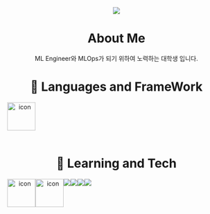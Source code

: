 <div align="center">
  <img src="https://capsule-render.vercel.app/api?type=Waving&text=al0214&fontColor=E2E2E2&fontAlign=50&color=799fc4&height=180" />
  
  # About Me
  ML Engineer와 MLOps가 되기 위하여 노력하는 대학생 입니다.
  
  
  
  # 🦝 Languages and FrameWork
  <div>
    <div style="display: flex">
      <img src="https://techstack-generator.vercel.app/python-icon.svg" alt="icon" width="40" style="width: 65px; height: 65px; margin-right: 0px; margin-bottom: 20px; display: inline" />
    </div>
  </div>
  
   # 🦭 Learning and Tech
   <div>
     <div style="display: flex; align-items: flex-start;">
       <img src="https://techstack-generator.vercel.app/docker-icon.svg" alt="icon" width="65" height="65" />
       <img src="https://techstack-generator.vercel.app/aws-icon.svg" alt="icon" width="65" height="65" />
       <br>
       <img src="https://img.shields.io/badge/Pytorch-EE4C2C?style=for-the-badge&logo=Pytorch&logoColor=white" />
       <img src="https://img.shields.io/badge/poetry-60A5FA?style=for-the-badge&logo=poetry&logoColor=white" />
       <br>
       <img src="https://img.shields.io/badge/MongoDB-47A248?style=for-the-badge&logo=MongoDB&logoColor=white" />
       <img src="https://img.shields.io/badge/FastAPI-009688?style=for-the-badge&logo=FastAPI&logoColor=white" />
     </div>
      
     
   </div>
</div>
